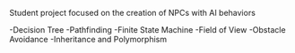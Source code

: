 Student project focused on the creation of NPCs with AI behaviors

-Decision Tree
-Pathfinding
-Finite State Machine
-Field of View
-Obstacle Avoidance
-Inheritance and Polymorphism

